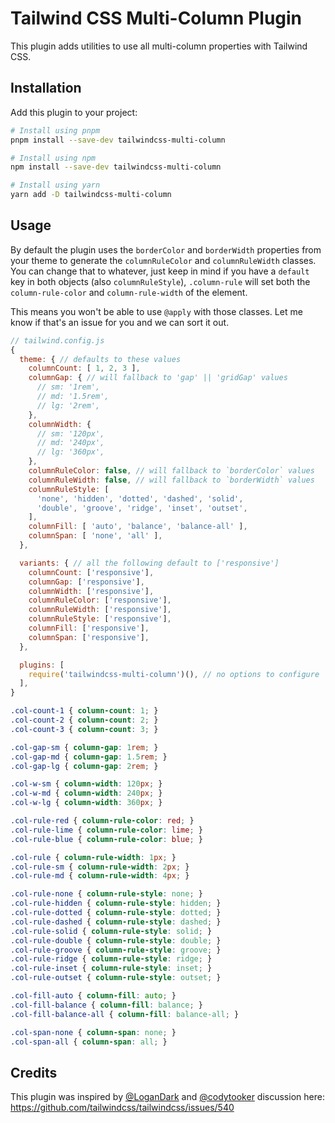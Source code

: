 # Tailwind CSS Multi-Column Plugin

This plugin adds utilities to use all multi-column properties with Tailwind CSS.

## Installation

Add this plugin to your project:

```bash
# Install using pnpm
pnpm install --save-dev tailwindcss-multi-column

# Install using npm
npm install --save-dev tailwindcss-multi-column

# Install using yarn
yarn add -D tailwindcss-multi-column
```

## Usage

By default the plugin uses the `borderColor` and `borderWidth` properties from your theme to generate the `columnRuleColor` and `columnRuleWidth` classes. You can change that to whatever, just keep in mind if you have a `default` key in both objects (also `columnRuleStyle`), `.column-rule` will set both the `column-rule-color` and `column-rule-width` of the element.

This means you won't be able to use `@apply` with those classes. Let me know if that's an issue for you and we can sort it out.

```js
// tailwind.config.js
{
  theme: { // defaults to these values
    columnCount: [ 1, 2, 3 ],
    columnGap: { // will fallback to 'gap' || 'gridGap' values
      // sm: '1rem',
      // md: '1.5rem',
      // lg: '2rem',
    },
    columnWidth: {
      // sm: '120px',
      // md: '240px',
      // lg: '360px',
    },
    columnRuleColor: false, // will fallback to `borderColor` values
    columnRuleWidth: false, // will fallback to `borderWidth` values
    columnRuleStyle: [
      'none', 'hidden', 'dotted', 'dashed', 'solid',
      'double', 'groove', 'ridge', 'inset', 'outset',
    ],
    columnFill: [ 'auto', 'balance', 'balance-all' ],
    columnSpan: [ 'none', 'all' ],
  },

  variants: { // all the following default to ['responsive']
    columnCount: ['responsive'],
    columnGap: ['responsive'],
    columnWidth: ['responsive'],
    columnRuleColor: ['responsive'],
    columnRuleWidth: ['responsive'],
    columnRuleStyle: ['responsive'],
    columnFill: ['responsive'],
    columnSpan: ['responsive'],
  },

  plugins: [
    require('tailwindcss-multi-column')(), // no options to configure
  ],
}
```

```css
.col-count-1 { column-count: 1; }
.col-count-2 { column-count: 2; }
.col-count-3 { column-count: 3; }

.col-gap-sm { column-gap: 1rem; }
.col-gap-md { column-gap: 1.5rem; }
.col-gap-lg { column-gap: 2rem; }

.col-w-sm { column-width: 120px; }
.col-w-md { column-width: 240px; }
.col-w-lg { column-width: 360px; }

.col-rule-red { column-rule-color: red; }
.col-rule-lime { column-rule-color: lime; }
.col-rule-blue { column-rule-color: blue; }

.col-rule { column-rule-width: 1px; }
.col-rule-sm { column-rule-width: 2px; }
.col-rule-md { column-rule-width: 4px; }

.col-rule-none { column-rule-style: none; }
.col-rule-hidden { column-rule-style: hidden; }
.col-rule-dotted { column-rule-style: dotted; }
.col-rule-dashed { column-rule-style: dashed; }
.col-rule-solid { column-rule-style: solid; }
.col-rule-double { column-rule-style: double; }
.col-rule-groove { column-rule-style: groove; }
.col-rule-ridge { column-rule-style: ridge; }
.col-rule-inset { column-rule-style: inset; }
.col-rule-outset { column-rule-style: outset; }

.col-fill-auto { column-fill: auto; }
.col-fill-balance { column-fill: balance; }
.col-fill-balance-all { column-fill: balance-all; }

.col-span-none { column-span: none; }
.col-span-all { column-span: all; }
```

## Credits

This plugin was inspired by [@LoganDark](https://github.com/LoganDark) and [@codytooker](https://github.com/codytooker) discussion here: https://github.com/tailwindcss/tailwindcss/issues/540
